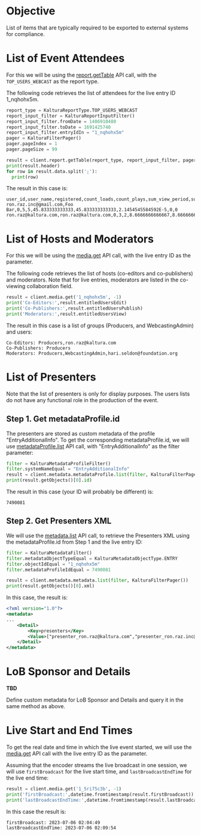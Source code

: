 # Objective
List of items that are typically required to be exported to external systems for compliance.

# List of Event Attendees
For this we will be using the [report.getTable](https://developer.kaltura.com/api-docs/service/report/action/getTable) API call, with the ```TOP_USERS_WEBCAST``` as the report type.

The following code retrieves the list of attendees for the live entry ID 1_nqhohx5m.
```python
report_type = KalturaReportType.TOP_USERS_WEBCAST
report_input_filter = KalturaReportInputFilter()
report_input_filter.fromDate = 1406910480
report_input_filter.toDate = 1691425740
report_input_filter.entryIdIn = "1_nqhohx5m"
pager = KalturaFilterPager()
pager.pageIndex = 1
pager.pageSize = 99

result = client.report.getTable(report_type, report_input_filter, pager, "", "", KalturaReportResponseOptions())
print(result.header)
for row in result.data.split(';'):
  print(row)
```

The result in this case is:
```
user_id,user_name,registered,count_loads,count_plays,sum_view_period,sum_live_view_period,avg_live_buffer_time,total_completion_rate,live_engaged_users_play_time_ratio
ron.raz.inc@gmail.com,Foo Bar,0,5,5,45.833333333333,45.833333333333,2.1454545584592E-5,0,0
ron.raz@kaltura.com,ron.raz@kaltura.com,0,3,2,8.6666666666667,8.6666666666667,0,0,0.019230769230769
```

# List of Hosts and Moderators

For this we will be using the [media.get](https://developer.kaltura.com/api-docs/service/media/action/get) API call, with the live entry ID as the parameter.

The following code retrieves the list of hosts (co-editors and co-publishers) and moderators.
Note that for live entries, moderators are listed in the co-viewing collaboration field.

```python
result = client.media.get('1_nqhohx5m', -1)
print('Co-Editors:',result.entitledUsersEdit)
print('Co-Publishers:',result.entitledUsersPublish)
print('Moderators:',result.entitledUsersView)
```

The result in this case is a list of groups (Producers, and WebcastingAdmin) and users:
```
Co-Editors: Producers,ron.raz@kaltura.com
Co-Publishers: Producers
Moderators: Producers,WebcastingAdmin,hari.seldon@foundation.org
```

# List of Presenters

Note that the list of presenters is only for display purposes.
The users lists do not have any functional role in the production of the event.

## Step 1. Get metadataProfile.id

The presenters are stored as custom metadata of the profile "EntryAdditionalInfo".
To get the corresponding metadataProfile.id, we will use [metadataProfile.list](https://developer.kaltura.com/api-docs/service/metadataProfile/action/list) API call, with "EntryAdditionalInfo" as the filter parameter:

```python
filter = KalturaMetadataProfileFilter()
filter.systemNameEqual = "EntryAdditionalInfo"
result = client.metadata.metadataProfile.list(filter, KalturaFilterPager())
print(result.getObjects()[0].id)
```

The result in this case (your ID will probably be different) is:

```
7490081
```

## Step 2. Get Presenters XML

We will use the [metadata.list](https://developer.kaltura.com/api-docs/service/metadata/action/list) API call, to retrieve the Presenters XML using the metadataProfile.id from Step 1 and the live entry ID:

```python
filter = KalturaMetadataFilter()
filter.metadataObjectTypeEqual = KalturaMetadataObjectType.ENTRY
filter.objectIdEqual = "1_nqhohx5m"
filter.metadataProfileIdEqual = 7490081

result = client.metadata.metadata.list(filter, KalturaFilterPager())
print(result.getObjects()[0].xml)
```

In this case, the result is:

```xml
<?xml version="1.0"?>
<metadata>
...
	<Detail>
		<Key>presenters</Key>
		<Value>["presenter_ron.raz@kaltura.com","presenter_ron.raz.inc@gmail.com"]</Value>
	</Detail>
</metadata>
```

# LoB Sponsor and Details

**TBD**

Define custom metadata for LoB Sponsor and Details and query it in the same method as above.

# Live Start and End Times

To get the real date and time in which the live event started, we will use the [media.get](https://developer.kaltura.com/api-docs/service/media/action/get) API call with the live entry ID as the parameter.

Assuming that the encoder streams the live broadcast in one session, we will use ```firstBroadcast``` for the live start time, and ```lastBroadcastEndTime``` for the live end time:

```python
result = client.media.get('1_5ri75c3b', -1)
print('firstBroadcast:',datetime.fromtimestamp(result.firstBroadcast))
print('lastBroadcastEndTime:',datetime.fromtimestamp(result.lastBroadcastEndTime))
```

In this case the result is:

```
firstBroadcast: 2023-07-06 02:04:49
lastBroadcastEndTime: 2023-07-06 02:09:54
```
